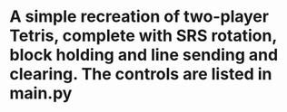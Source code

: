 # A simple recreation of two-player Tetris, complete with SRS rotation, block holding and line sending and clearing. The controls are listed in main.py
